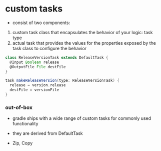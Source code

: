 # custom tasks

- consist of two components:

1. custom task class that encapsulates the behavior of your logic: task type
2. actual task that provides the values for the properties exposed by the task class to configure the behavior


```groovy
class ReleaseVersionTask extends DefaultTask {
  @Input Boolean release
  @OutputFile File destFile
}
```

```groovy
task makeReleaseVersion(type: ReleaseVersionTask) {
  release = version.release
  destFile = versionFile
}
```

### out-of-box

- gradle ships with a wide range of custom tasks for commonly used functionality

- they are derived from DefaultTask

- Zip, Copy
